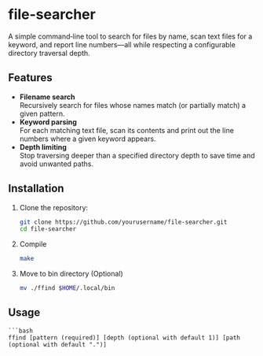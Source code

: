 # file-searcher

A simple command‑line tool to search for files by name, scan text files for a keyword, and report line numbers—all while respecting a configurable directory traversal depth.

## Features

- **Filename search**  
  Recursively search for files whose names match (or partially match) a given pattern.
- **Keyword parsing**  
  For each matching text file, scan its contents and print out the line numbers where a given keyword appears.
- **Depth limiting**  
  Stop traversing deeper than a specified directory depth to save time and avoid unwanted paths.

## Installation

1. Clone the repository:
   ```bash
   git clone https://github.com/yourusername/file-searcher.git
   cd file-searcher

2. Compile
    ```bash
    make

3. Move to bin directory (Optional)
    ```bash
    mv ./ffind $HOME/.local/bin

## Usage
    ```bash
    ffind [pattern (required)] [depth (optional with default 1)] [path (optional with default ".")]


